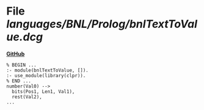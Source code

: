 # File _languages/BNL/Prolog/bnlTextToValue.dcg_
**[GitHub](https://github.com/softlang/yas/blob/master/languages/BNL/Prolog/bnlTextToValue.dcg)**
```
% BEGIN ...
:- module(bnlTextToValue, []).
:- use_module(library(clpr)).
% END ...
number(Val0) -->
  bits(Pos1, Len1, Val1),
  rest(Val2),
...
```
